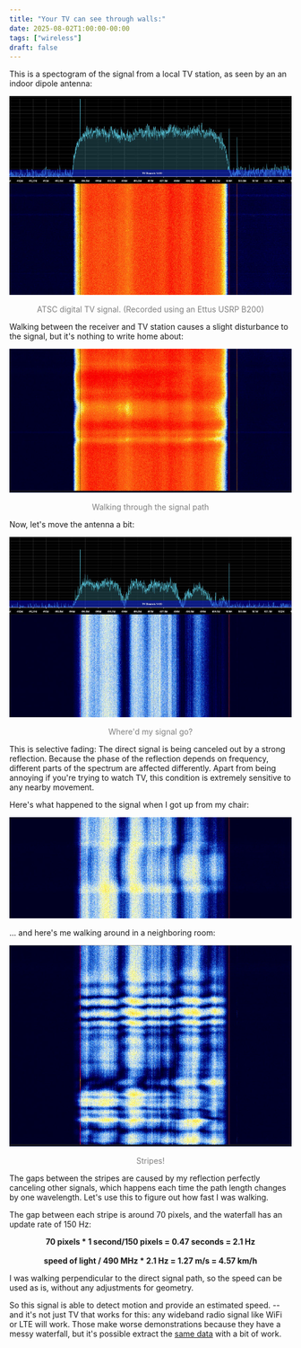 ```yaml
---
title: "Your TV can see through walls:"
date: 2025-08-02T1:00:00-00:00
tags: ["wireless"]
draft: false
---
```


This is a spectogram of the signal from a local TV station, as seen by an an indoor dipole antenna:

![A strong, unchanging signal](spectro1.jpg)
<center style="color: gray"> ATSC digital TV signal. (Recorded using an Ettus USRP B200)</center>

Walking between the receiver and TV station causes a slight disturbance to the signal, but it's nothing to write home about:

![A strong signal with slight amplitude variations](spectro2.jpg)
<center style="color: gray">Walking through the signal path</center>

Now, let's move the antenna a bit:

![A weak signal with irregular spectrum](spectro3.jpg)
<center style="color: gray">Where'd my signal go?</center>

This is selective fading: The direct signal is being canceled out by a strong reflection. 
Because the phase of the reflection depends on frequency, different parts of the spectrum are affected differently.
Apart from being annoying if you're trying to watch TV, this condition is extremely sensitive to any nearby movement.

Here's what happened to the signal when I got up from my chair:

![An irregular signal brief variation](spectro5.jpg)

... and here's me walking around in a neighboring room:

![An irregular signal with drastically varying spectrum](spectro4.jpg)
<center style="color: gray">Stripes!</center>

The gaps between the stripes are caused by my reflection perfectly canceling other signals, which happens each time the path length changes by one wavelength.
Let's use this to figure out how fast I was walking.

The gap between each stripe is around 70 pixels, and the waterfall has an update rate of 150 Hz:

<center><b>70 pixels * 1 second/150 pixels = 0.47 seconds = 2.1 Hz</b></center>
<br>
<center><b>speed of light / 490 MHz * 2.1 Hz = 1.27 m/s = 4.57 km/h</b></center>

I was walking perpendicular to the direct signal path, so the speed can be used as is, without any adjustments for geometry. 

So this signal is able to detect motion and provide an estimated speed.
-- and it's not just TV that works for this: any wideband radio signal like WiFi or LTE will work. 
Those make worse demonstrations because they have a messy waterfall, but it's possible extract the [same data](https://en.wikipedia.org/wiki/Channel_state_information) with a bit of work.
